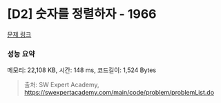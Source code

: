 # [D2] 숫자를 정렬하자 - 1966 

[문제 링크](https://swexpertacademy.com/main/code/problem/problemDetail.do?contestProbId=AV5PrmyKAWEDFAUq) 

### 성능 요약

메모리: 22,108 KB, 시간: 148 ms, 코드길이: 1,524 Bytes



> 출처: SW Expert Academy, https://swexpertacademy.com/main/code/problem/problemList.do